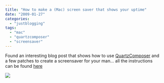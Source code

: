 ```yaml
---
title: "How to make a (Mac) screen saver that shows your uptime"
date: "2009-01-27"
categories: 
  - "justblogging"
tags: 
  - "mac"
  - "quartzcomposer"
  - "screensaver"
---
```


Found an interesting blog post that shows how to use [QuartzComposer](http://en.wikipedia.org/wiki/Quartz_Composer) and a few patches to create a screensaver for your man... all the instructions can be found [here](http://talamathi.blogspot.com/2007/10/how-to-make-screen-saver-that-shows.html)

![](/media/static/blog_img/UprecordsScreenSaver.png)
